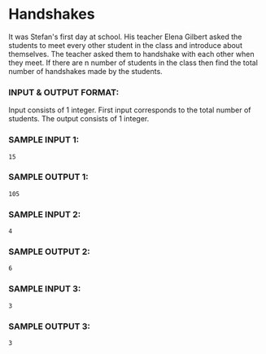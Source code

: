 # Handshakes

It was Stefan's first day at school. His teacher Elena Gilbert asked the students to meet every other student in the class and introduce about themselves. The teacher asked them to handshake with each other when they meet. If there are n number of students in the class then find the total number of handshakes made by the students.

### INPUT & OUTPUT FORMAT:

Input consists of 1 integer. First input corresponds to the total number of students. The output consists of 1 integer.

### SAMPLE INPUT 1:

```
15
```

### SAMPLE OUTPUT 1:

```
105
```

### SAMPLE INPUT 2:

```
4
```

### SAMPLE OUTPUT 2:

```
6
```

### SAMPLE INPUT 3:

```
3
```

### SAMPLE OUTPUT 3:

```
3
```
